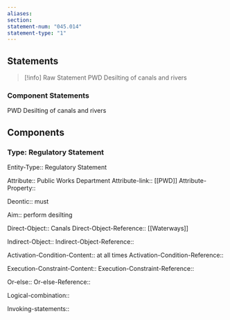 ```yaml
---
aliases: 
section: 
statement-num: "045.014"
statement-type: "1"
---
```

## Statements 
> [!info] Raw Statement
> PWD Desilting of canals and rivers  
> 

### Component Statements
PWD Desilting of canals and rivers  
## Components
### Type: Regulatory Statement

Entity-Type:: Regulatory Statement

Attribute:: Public Works Department
Attribute-link:: [[PWD]]
Attribute-Property::

Deontic:: must

Aim:: perform desilting

Direct-Object:: Canals 
Direct-Object-Reference:: [[Waterways]]

Indirect-Object::
Indirect-Object-Reference::

Activation-Condition-Content:: at all times
Activation-Condition-Reference::

Execution-Constraint-Content::
Execution-Constraint-Reference::

Or-else::
Or-else-Reference::

Logical-combination::

Invoking-statements::